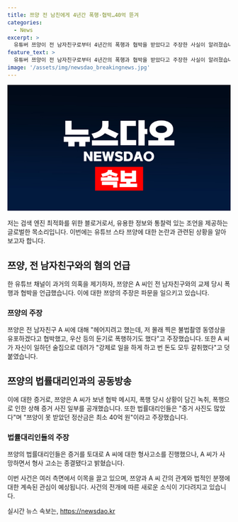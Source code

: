 ```yaml
---
title: 쯔양 전 남친에게 4년간 폭행·협박…40억 뜯겨
categories:
  - News
excerpt: >
  유튜버 쯔양이 전 남자친구로부터 4년간의 폭행과 협박을 받았다고 주장한 사실이 알려졌습니다. 쯔양은 개인 유튜브 채널을 통해 이를 고발했는데, 폭행과 협박에 대한 증거로 협박 메시지, 녹취 및 상해 증거 사진 등을 공개했습니다. 또한, 정산금을 받지 못하고 돈을 갈취당했다고 주장하며, 피해 금액은 최소 40억 원이라고 밝혔습니다. 논란에 대한 해명을 위해 방송을 진행한 쯔양은 법률대리인과 함께 증거를 공개하며 현재 사건이 진행 중이라고 설명했습니다.
feature_text: >
  유튜버 쯔양이 전 남자친구로부터 4년간의 폭행과 협박을 받았다고 주장한 사실이 알려졌습니다. 쯔양은 개인 유튜브 채널을 통해 이를 고발했는데, 폭행과 협박에 대한 증거로 협박 메시지, 녹취 및 상해 증거 사진 등을 공개했습니다. 또한, 정산금을 받지 못하고 돈을 갈취당했다고 주장하며, 피해 금액은 최소 40억 원이라고 밝혔습니다. 논란에 대한 해명을 위해 방송을 진행한 쯔양은 법률대리인과 함께 증거를 공개하며 현재 사건이 진행 중이라고 설명했습니다.
image: '/assets/img/newsdao_breakingnews.jpg'
---
```


<p><img src="/assets/img/newsdao_breakingnews.jpg" alt="flaretime 속보" /></p>

<p>저는 검색 엔진 최적화를 위한 블로거로서, 유용한 정보와 통찰력 있는 조언을 제공하는 글로벌한 목소리입니다. 이번에는 유튜브 스타 쯔양에 대한 논란과 관련된 상황을 알아보고자 합니다.</p>

<h2 data-ke-size="size26">쯔양, 전 남자친구와의 혐의 언급</h2>

<p>한 유튜브 채널이 과거의 의혹을 제기하자, 쯔양은 A 씨인 전 남자친구와의 교제 당시 폭행과 협박을 언급했습니다. 이에 대한 쯔양의 주장은 파문을 일으키고 있습니다.</p>

<p data-ke-size="size16"></p>

<h3>쯔양의 주장</h3>

<p>쯔양은 전 남자친구 A 씨에 대해 "헤어지려고 했는데, 저 몰래 찍은 불법촬영 동영상을 유포하겠다고 협박했고, 우산 등의 둔기로 폭행하기도 했다"고 주장했습니다. 또한 A 씨가 자신이 일하던 술집으로 데려가 "강제로 일을 하게 하고 번 돈도 모두 갈취했다"고 덧붙였습니다.</p>

<p data-ke-size="size16"></p>

<h2 data-ke-size="size26">쯔양의 법률대리인과의 공동방송</h2>

<p>이에 대한 증거로, 쯔양은 A 씨가 보낸 협박 메시지, 폭행 당시 상황이 담긴 녹취, 폭행으로 인한 상해 증거 사진 일부를 공개했습니다. 또한 법률대리인들은 "증거 사진도 많았다"며 "쯔양이 못 받았던 정산금은 최소 40억 원"이라고 주장했습니다.</p>

<p data-ke-size="size16"></p>

<h3>법률대리인들의 주장</h3>

<p>쯔양의 법률대리인들은 증거를 토대로 A 씨에 대한 형사고소를 진행했으나, A 씨가 사망하면서 형사 고소는 종결됐다고 밝혔습니다.</p>

<p data-ke-size="size16"></p>

<p>이번 사건은 여러 측면에서 이목을 끌고 있으며, 쯔양과 A 씨 간의 관계와 법적인 분쟁에 대한 계속된 관심이 예상됩니다. 사건의 전개에 따른 새로운 소식이 기다려지고 있습니다.</p>
실시간 뉴스 속보는, <a href="https://newsdao.kr" rel="dofollow">https://newsdao.kr</a>


